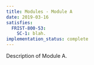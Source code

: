 ```yaml
---
title: Modules - Module A
date: 2019-03-16
satisfies:
  FRIST-800-53:
    SC-1: blah.
implementation_status: complete
---
```


Description of Module A.
